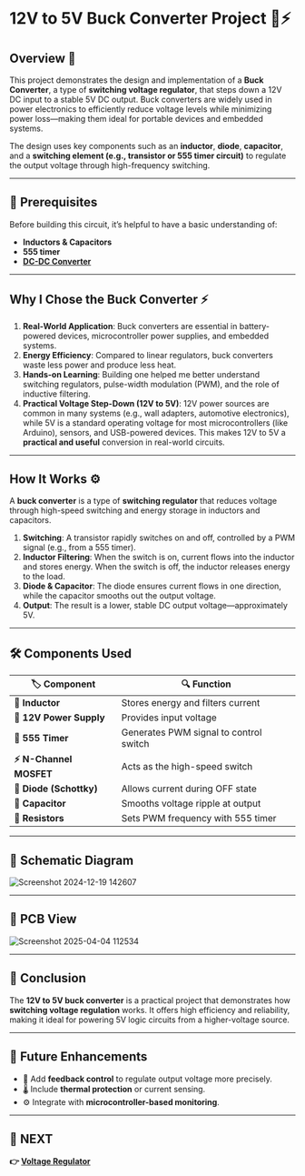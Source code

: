 # 12V to 5V Buck Converter Project 🔋⚡

## Overview 🚀
This project demonstrates the design and implementation of a **Buck Converter**, a type of **switching voltage regulator**, that steps down a 12V DC input to a stable 5V DC output. Buck converters are widely used in power electronics to efficiently reduce voltage levels while minimizing power loss—making them ideal for portable devices and embedded systems.

The design uses key components such as an **inductor**, **diode**, **capacitor**, and a **switching element (e.g., transistor or 555 timer circuit)** to regulate the output voltage through high-frequency switching.

---

## 📌 Prerequisites
Before building this circuit, it’s helpful to have a basic understanding of:
- **Inductors & Capacitors**
- **555 timer**
- **[DC-DC Converter](../../../Notes/Analog_Circuits/Power_Electronics/DCDC_Converter)**

---

## Why I Chose the Buck Converter ⚡
1. **Real-World Application**: Buck converters are essential in battery-powered devices, microcontroller power supplies, and embedded systems.
2. **Energy Efficiency**: Compared to linear regulators, buck converters waste less power and produce less heat.
3. **Hands-on Learning**: Building one helped me better understand switching regulators, pulse-width modulation (PWM), and the role of inductive filtering.
4. **Practical Voltage Step-Down (12V to 5V)**: 12V power sources are common in many systems (e.g., wall adapters, automotive electronics), while 5V is a standard operating voltage for most microcontrollers (like Arduino), sensors, and USB-powered devices. This makes 12V to 5V a **practical and useful** conversion in real-world circuits.

---

## How It Works ⚙️
A **buck converter** is a type of **switching regulator** that reduces voltage through high-speed switching and energy storage in inductors and capacitors.

1. **Switching**: A transistor rapidly switches on and off, controlled by a PWM signal (e.g., from a 555 timer).
2. **Inductor Filtering**: When the switch is on, current flows into the inductor and stores energy. When the switch is off, the inductor releases energy to the load.
3. **Diode & Capacitor**: The diode ensures current flows in one direction, while the capacitor smooths out the output voltage.
4. **Output**: The result is a lower, stable DC output voltage—approximately 5V.

---
## 🛠 Components Used

| 🏷️ Component         | 🔍 Function                          |
|----------------------|--------------------------------------|
| **🔁 Inductor**       | Stores energy and filters current     |
| **🔋 12V Power Supply**| Provides input voltage                |
| **🔧 555 Timer**       | Generates PWM signal to control switch |
| **⚡ N-Channel MOSFET**| Acts as the high-speed switch         |
| **🔵 Diode (Schottky)**| Allows current during OFF state       |
| **🔘 Capacitor**       | Smooths voltage ripple at output      |
| **📏 Resistors**       | Sets PWM frequency with 555 timer     |

---
## 📜 Schematic Diagram

![Screenshot 2024-12-19 142607](https://github.com/user-attachments/assets/42978040-a140-4860-ac5e-8dee422a5afb)

---

## 🔌 PCB View

![Screenshot 2025-04-04 112534](https://github.com/user-attachments/assets/e95a8e59-6d89-4a5a-8146-5444689c15b1)

---



## 🎯 Conclusion
The **12V to 5V buck converter** is a practical project that demonstrates how **switching voltage regulation** works. It offers high efficiency and reliability, making it ideal for powering 5V logic circuits from a higher-voltage source.

---

## 🚀 Future Enhancements
- 🔁 Add **feedback control** to regulate output voltage more precisely.
- 🌡 Include **thermal protection** or current sensing.
- ⚙ Integrate with **microcontroller-based monitoring**.

---

## 🔹 NEXT  
**👉 [Voltage Regulator](../Voltage_Regulator)**
